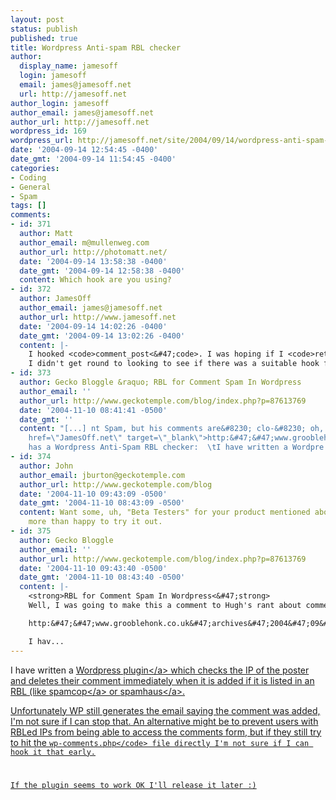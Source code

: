 ```yaml
---
layout: post
status: publish
published: true
title: Wordpress Anti-spam RBL checker
author:
  display_name: jamesoff
  login: jamesoff
  email: james@jamesoff.net
  url: http://jamesoff.net
author_login: jamesoff
author_email: james@jamesoff.net
author_url: http://jamesoff.net
wordpress_id: 169
wordpress_url: http://jamesoff.net/site/2004/09/14/wordpress-anti-spam-rbl-checker/
date: '2004-09-14 12:54:45 -0400'
date_gmt: '2004-09-14 11:54:45 -0400'
categories:
- Coding
- General
- Spam
tags: []
comments:
- id: 371
  author: Matt
  author_email: m@mullenweg.com
  author_url: http://photomatt.net/
  date: '2004-09-14 13:58:38 -0400'
  date_gmt: '2004-09-14 12:58:38 -0400'
  content: Which hook are you using?
- id: 372
  author: JamesOff
  author_email: james@jamesoff.net
  author_url: http://www.jamesoff.net
  date: '2004-09-14 14:02:26 -0400'
  date_gmt: '2004-09-14 13:02:26 -0400'
  content: |-
    I hooked <code>comment_post<&#47;code>. I was hoping if I <code>return<&#47;code>ed without a parameter, or with a blank string then WP would stop processing things like sending mail. Failing that I might consider hacking WP to do that myself :)
    I didn't get round to looking to see if there was a suitable hook for hiding the comments form, as I was writing this on my lunch break :P
- id: 373
  author: Gecko Bloggle &raquo; RBL for Comment Spam In Wordpress
  author_email: ''
  author_url: http://www.geckotemple.com/blog/index.php?p=87613769
  date: '2004-11-10 08:41:41 -0500'
  date_gmt: ''
  content: "[...] nt Spam, but his comments are&#8230; clo-&#8230; oh, right. \t<a
    href=\"JamesOff.net\" target=\"_blank\">http:&#47;&#47;www.grooblehonk.co.uk&#47;archives&#47;2004&#47;09&#47;14&#47;wordpress-anti-spam-rbl-checker<&#47;a>
    has a Wordpress Anti-Spam RBL checker:  \tI have written a Wordpre [...]"
- id: 374
  author: John
  author_email: jburton@geckotemple.com
  author_url: http://www.geckotemple.com/blog
  date: '2004-11-10 09:43:09 -0500'
  date_gmt: '2004-11-10 08:43:09 -0500'
  content: Want some, uh, "Beta Testers" for your product mentioned above?  I'd be
    more than happy to try it out.
- id: 375
  author: Gecko Bloggle
  author_email: ''
  author_url: http://www.geckotemple.com/blog/index.php?p=87613769
  date: '2004-11-10 09:43:40 -0500'
  date_gmt: '2004-11-10 08:43:40 -0500'
  content: |-
    <strong>RBL for Comment Spam In Wordpress<&#47;strong>
    Well, I was going to make this a comment to Hugh's rant about comment Spam, but his comments are... clo-... oh, right.

    http:&#47;&#47;www.grooblehonk.co.uk&#47;archives&#47;2004&#47;09&#47;14&#47;wordpress-anti-spam-rbl-checker has a Wordpress Anti-Spam RBL checker:

    I hav...
---
```

<p>I have written a <a href="http:&#47;&#47;wiki.wordpress.org&#47;Plugin" title="Plugin information" &#47;>Wordpress plugin<&#47;a> which checks the IP of the poster and deletes their comment immediately when it is added if it is listed in an RBL (like <a href="http:&#47;&#47;www.spamcop.net">spamcop<&#47;a> or <a href="http:&#47;&#47;www.spamhaus.org">spamhaus<&#47;a>.</p>
<p>Unfortunately WP still generates the email saying the comment was added, I'm not sure if I can stop that. An alternative might be to prevent users with RBLed IPs from being able to access the comments form, but if they still try to hit the <code>wp-comments.php<&#47;code> file directly I'm not sure if I can hook it that early.</p>
<p>If the plugin seems to work OK I'll release it later :)</p>
